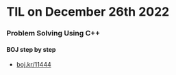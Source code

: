 # **TIL on December 26th 2022**
### Problem Solving Using C++
#### BOJ step by step
- [boj.kr/11444](../../../Problem%20Solving/boj/11444-12-26-2022.cpp)